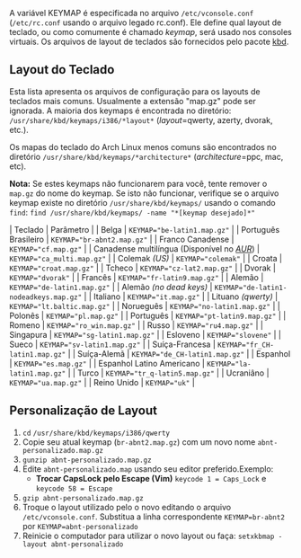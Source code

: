 A variável KEYMAP é especificada no arquivo `/etc/vconsole.conf` (`/etc/rc.conf` usando o arquivo legado rc.conf). Ele define qual layout de teclado, ou como comumente é chamado *keymap*, será usado nos consoles virtuais. Os arquivos de layout de teclados são fornecidos pelo pacote [kbd](https://www.archlinux.org/packages/?name=kbd).

## Layout do Teclado

Esta lista apresenta os arquivos de configuração para os layouts de teclados mais comuns. Usualmente a extensão "map.gz" pode ser ignorada. A maioria dos keymaps é encontrada no diretório: `/usr/share/kbd/keymaps/i386/*layout*` (*layout*=qwerty, azerty, dvorak, etc.).

Os mapas do teclado do Arch Linux menos comuns são encontrados no diretório `/usr/share/kbd/keymaps/*architecture*` (*architecture*=ppc, mac, etc).

**Nota:** Se estes keymaps não funcionarem para você, tente remover o `map.gz` do nome do keymap. Se isto não funcionar, verifique se o arquivo keymap existe no diretório `/usr/share/kbd/keymaps/` usando o comando `find`: `find /usr/share/kbd/keymaps/ -name "*[keymap desejado]*"`

| Teclado | Parâmetro |
| Belga | `KEYMAP="be-latin1.map.gz"` |
| Português Brasileiro | `KEYMAP="br-abnt2.map.gz"` |
| Franco Canadense | `KEYMAP="cf.map.gz"` |
| Canadense multilíngua (Disponível no *[AUR](/index.php/AUR_(Portugu%C3%AAs) "AUR (Português)")*) | `KEYMAP="ca_multi.map.gz"` |
| Colemak *(US)* | `KEYMAP="colemak"` |
| Croata | `KEYMAP="croat.map.gz"` |
| Tcheco | `KEYMAP="cz-lat2.map.gz"` |
| Dvorak | `KEYMAP="dvorak"` |
| Francês | `KEYMAP="fr-latin9.map.gz"` |
| Alemão | `KEYMAP="de-latin1.map.gz"` |
| Alemão *(no dead keys)* | `KEYMAP="de-latin1-nodeadkeys.map.gz"` |
| Italiano | `KEYMAP="it.map.gz"` |
| Lituano *(qwerty)* | `KEYMAP="lt.baltic.map.gz"` |
| Norueguês | `KEYMAP="no-latin1.map.gz"` |
| Polonês | `KEYMAP="pl.map.gz"` |
| Português | `KEYMAP="pt-latin9.map.gz"` |
| Romeno | `KEYMAP="ro_win.map.gz"` |
| Russo | `KEYMAP="ru4.map.gz"` |
| Singapura | `KEYMAP="sg-latin1.map.gz"` |
| Esloveno | `KEYMAP="slovene"` |
| Sueco | `KEYMAP="sv-latin1.map.gz"` |
| Suíça-Francesa | `KEYMAP="fr_CH-latin1.map.gz"` |
| Suíça-Alemã | `KEYMAP="de_CH-latin1.map.gz"` |
| Espanhol | `KEYMAP="es.map.gz"` |
| Espanhol Latino Americano | `KEYMAP="la-latin1.map.gz"` |
| Turco | `KEYMAP="tr_q-latin5.map.gz"` |
| Ucraniâno | `KEYMAP="ua.map.gz"` |
| Reino Unido | `KEYMAP="uk"` |

## Personalização de Layout

1.  `cd` `/usr/share/kbd/keymaps/i386/qwerty`
2.  Copie seu atual keymap (`br-abnt2.map.gz`) com um novo nome `abnt-personalizado.map.gz`
3.  `gunzip abnt-personalizado.map.gz`
4.  Edite `abnt-personalizado.map` usando seu editor preferido.Exemplo:
    *   **Trocar CapsLock pelo Escape (Vim)**
        `keycode 1 = Caps_Lock` e `keycode 58 = Escape`
5.  `gzip abnt-personalizado.map.gz`
6.  Troque o layout utilizado pelo o novo editando o arquivo `/etc/vconsole.conf`. Substitua a linha correspondente `KEYMAP=br-abnt2` por `KEYMAP=abnt-personalizado`
7.  Reinicie o computador para utilizar o novo layout ou faça: `setxkbmap -layout abnt-personalizado`